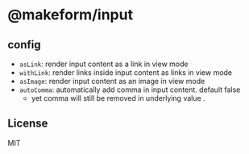# @makeform/input

## config

 - `asLink`: render input content as a link in view mode
 - `withLink`: render links inside input content as links in view mode
 - `asImage`: render input content as an image in view mode
 - `autoComma`: automatically add comma in input content. default false
   - yet comma will still be removed in underlying value .


## License

MIT
